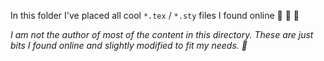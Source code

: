 In this folder I've placed all cool `*.tex` / `*.sty` files I found online 🙊 🙉 🙈

*I am not the author of most of the content in this directory. 
These are just bits I found online and slightly modified to fit my needs. 😬*
